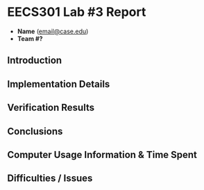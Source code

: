 # EECS301 Lab #3 Report

* **Name** (email@case.edu)
* **Team #?**


## Introduction



## Implementation Details



## Verification Results



## Conclusions



## Computer Usage Information & Time Spent



## Difficulties / Issues

